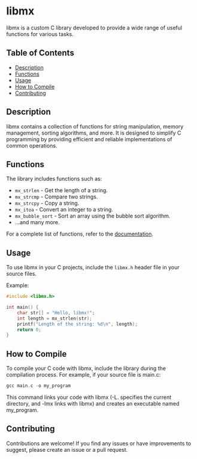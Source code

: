 # libmx

libmx is a custom C library developed to provide a wide range of useful functions for various tasks.

## Table of Contents
- [Description](#description)
- [Functions](#functions)
- [Usage](#usage)
- [How to Compile](#how-to-compile)
- [Contributing](#contributing)

## Description
libmx contains a collection of functions for string manipulation, memory management, sorting algorithms, and more. It is designed to simplify C programming by providing efficient and reliable implementations of common operations.

## Functions
The library includes functions such as:
- `mx_strlen` - Get the length of a string.
- `mx_strcmp` - Compare two strings.
- `mx_strcpy` - Copy a string.
- `mx_itoa` - Convert an integer to a string.
- `mx_bubble_sort` - Sort an array using the bubble sort algorithm.
- ...and many more.

For a complete list of functions, refer to the [documentation](#documentation).

## Usage
To use libmx in your C projects, include the `libmx.h` header file in your source files.

Example:
```c
#include <libmx.h>

int main() {
    char str[] = "Hello, libmx!";
    int length = mx_strlen(str);
    printf("Length of the string: %d\n", length);
    return 0;
}
```

## How to Compile
To compile your C code with libmx, include the library during the compilation process. For example, if your source file is main.c:

```c
gcc main.c -o my_program
```

This command links your code with libmx (-L. specifies the current directory, and -lmx links with libmx) and creates an executable named my_program.

## Contributing
Contributions are welcome! If you find any issues or have improvements to suggest, please create an issue or a pull request.


